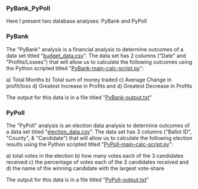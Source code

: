 ### PyBank_PyPoll

Here I present two database analyses: PyBank and PyPoll

### PyBank

The "PyBank" analysis is a financial analysis to determine outcomes of a data set titled "[budget_data.csv](https://github.com/adampaganini/PyBank_PyPoll/blob/main/PyBank/Resources/budget_data.csv)".
The data set has 2 columns ("Date" and "Profits/Losses") that will allow us to calculate the following outcomes using the Python scripted titled "[PyBank-main-calc-script.py](https://github.com/adampaganini/PyBank_PyPoll/blob/main/PyBank/PyBank-main-calc-script.py)":

a) Total Months
b) Total sum of money traded
c) Average Change in profit/loss
d) Greatest Increase in Profits
and d) Greatest Decrease in Profits

The output for this data is in a file titled "[PyBank-output.txt](https://github.com/adampaganini/PyBank_PyPoll/blob/main/PyBank/Analysis/PyBank-output.txt)"

### PyPoll

The "PyPoll" analysis is an election data analysis to determine outcomes of a data set titled "[election_data.csv](https://github.com/adampaganini/PyBank_PyPoll/blob/main/PyPoll/Resources/election_data.csv)".
The data set has 3 columns ("Ballot ID", "County", & "Candidate") that will allow us to calculate the following election results using the Python scripted titled "[PyPoll-main-calc-script.py](https://github.com/adampaganini/PyBank_PyPoll/blob/main/PyPoll/PyPoll-main-calc-script.py)":

a) total votes in the election
b) how many votes each of the 3 candidates received
c) the percentage of votes each of the 3 candidates received
and d) the name of the winning candidate with the largest vote-share

The output for this data is in a file titled "[PyPoll-output.txt](https://github.com/adampaganini/PyBank_PyPoll/blob/main/PyPoll/Analysis/PyPoll-output.txt)"
